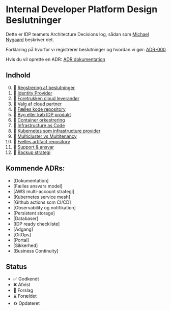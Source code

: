 # Internal Developer Platform Design Beslutninger

Dette er IDP teamets Architecture Decisions log, sådan som [Michael Nygaard](https://www.cognitect.com/blog/2011/11/15/documenting-architecture-decisions) beskriver det.

Forklaring på hvorfor vi registrerer beslutninger og hvordan vi gør: [ADR-000](000-registrering-af-beslutninger.md)

Hvis du vil oprette en ADR: [ADR dokumentation](https://github.com/test-jppolitikenshus/internal-developer-platform/wiki/Architect-Decision-Records)

## Indhold

0. 🤔  [Regstrering af beslutninger](000-registrering-af-beslutninger.md)
0. 🤔  [Identity Provider](001-identity-provider.md)
0. 🤔  [Foretrukken cloud leverandør](002-primary-cloud-vendor.md)
0. 🤔  [Valg af cloud partner](003-cloud-partner.md)
0. 🤔  [Fælles kode repository](004-shared-code-repository.md)
0. 🤔  [Byg eller køb IDP produkt](005-byg-eller-køb-idp-platform.md)
0. 🤔  [Container orkestrering](006-container-orkestrering.md)
0. 🤔  [Infrastructure as Code](007-infrastructure-as-code-tool.md)
0. 🤔  [Kubernetes som infrastructure provider](008-kubernetes-as-infrastructure-provider.md)
0. 🤔  [Multicluster vs Multitenancy](009-multicluster-vs-multitenancy.md)
0. 🤔  [Fælles artifact repository](010-shared-artifact-repository.md)
0. 🤔  [Support & ansvar](011-support-og-kommunikation.md)
0. 🤔  [Backup strategi](012-backup-strategi.md)
 

## Kommende ADRs:

- [Dokumentation]
- [Fælles ansvars model]
- [AWS multi-account strategi]
- [Kubernetes service mesh]
- [Github actions som CI/CD]
- [Observability og notifikation]
- [Persistent storage]
- [Databaser]
- [IDP ready checkliste]
- [Adgang]
- [GitOps]
- [Portal]
- [Sikkerhed]
- [Business Continuity]



## Status

- ✅ Godkendt
- ❌ Afvist
- 🤔 Forslag
- ⌛️ Forældet
- ♻️ Opdateret
